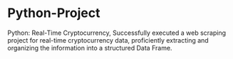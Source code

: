 # Python-Project
Python: Real-Time Cryptocurrency, 
 Successfully executed a web scraping project for real-time cryptocurrency data, proficiently extracting and organizing the information into a structured Data Frame.
